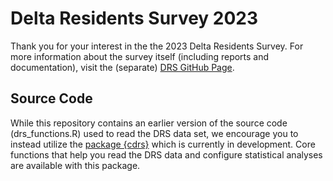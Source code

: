 # Delta Residents Survey 2023

Thank you for your interest in the the 2023 Delta Residents Survey. For more information about the survey itself (including reports and documentation), visit the (separate) [DRS GitHub Page](https://ktomari.github.io/DeltaResidentsSurvey/).

## Source Code

While this repository contains an earlier version of the source code (drs_functions.R) used to read the DRS data set, we encourage you to instead utilize the [package {cdrs}](https://github.com/ktomari/cdrs) which is currently in development. Core functions that help you read the DRS data and configure statistical analyses are available with this package.

